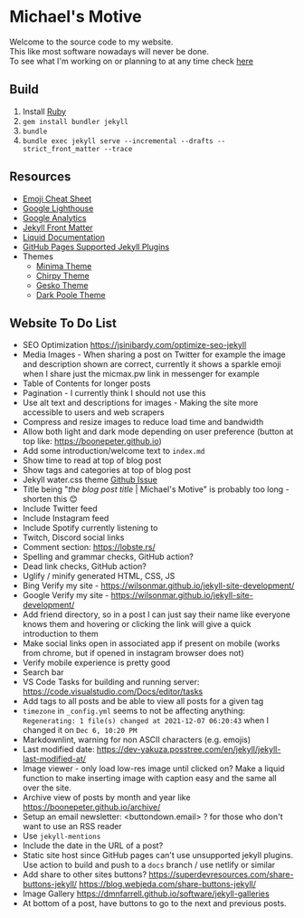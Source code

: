 # Michael's Motive

Welcome to the source code to my website.  
This like most software nowadays will never be done.  
To see what I'm working on or planning to at any time check [here](https://github.com/mic-max/micmax.pw/projects/1)

## Build

1. Install [Ruby](https://rubyinstaller.org/downloads/)
1. `gem install bundler jekyll`
1. `bundle`
1. `bundle exec jekyll serve --incremental --drafts --strict_front_matter --trace`

## Resources

- [Emoji Cheat Sheet](https://www.webfx.com/tools/emoji-cheat-sheet/)
- [Google Lighthouse](https://developers.google.com/web/tools/lighthouse)
- [Google Analytics](https://analytics.google.com/analytics/web/#/report/defaultid/a55845382w176857085p175657346/)
- [Jekyll Front Matter](https://jekyllrb.com/docs/front-matter/)
- [Liquid Documentation](https://shopify.github.io/liquid/)
- [GitHub Pages Supported Jekyll Plugins](https://pages.github.com/versions/)
- Themes
  - [Minima Theme](https://github.com/jekyll/minima)
  - [Chirpy Theme](https://jekyll-themes.com/chirpy/)
  - [Gesko Theme](https://jekyll-themes.com/gesko/)
  - [Dark Poole Theme](https://jekyll-themes.com/dark-poole/)

## Website To Do List

- SEO Optimization <https://jsinibardy.com/optimize-seo-jekyll>
- Media Images - When sharing a post on Twitter for example the image and description shown are correct, currently it shows a sparkle emoji when I share just the micmax.pw link in messenger for example
- Table of Contents for longer posts
- Pagination - I currently think I should not use this
- Use alt text and descriptions for images - Making the site more accessible to users and web scrapers
- Compress and resize images to reduce load time and bandwidth
- Allow both light and dark mode depending on user preference (button at top like: <https://boonepeter.github.io>)
- Add some introduction/welcome text to `index.md`
- Show time to read at top of blog post
- Show tags and categories at top of blog post
- Jekyll water.css theme [Github Issue](https://github.com/kognise/water.css/issues/18)
- Title being "*the blog post title* | Michael's Motive" is probably too long - shorten this 😊
- Include Twitter feed
- Include Instagram feed
- Include Spotify currently listening to
- Twitch, Discord social links
- Comment section: <https://lobste.rs/>
- Spelling and grammar checks, GitHub action?
- Dead link checks, GitHub action?
- Uglify / minify generated HTML, CSS, JS
- Bing Verify my site - <https://wilsonmar.github.io/jekyll-site-development/>
- Google Verify my site - <https://wilsonmar.github.io/jekyll-site-development/>
- Add friend directory, so in a post I can just say their name like everyone knows them and hovering or clicking the link will give a quick introduction to them
- Make social links open in associated app if present on mobile (works from chrome, but if opened in instagram browser does not)
- Verify mobile experience is pretty good
- Search bar
- VS Code Tasks for building and running server: <https://code.visualstudio.com/Docs/editor/tasks>
- Add tags to all posts and be able to view all posts for a given tag
- `timezone` in `_config.yml` seems to not be affecting anything: `Regenerating: 1 file(s) changed at 2021-12-07 06:20:43` when I changed it on `Dec 6, 10:20 PM`
- Markdownlint, warning for non ASCII characters (e.g. emojis)
- Last modified date: <https://dev-yakuza.posstree.com/en/jekyll/jekyll-last-modified-at/>
- Image viewer - only load low-res image until clicked on? Make a liquid function to make inserting image with caption easy and the same all over the site.
- Archive view of posts by month and year like <https://boonepeter.github.io/archive/>
- Setup an email newsletter: <buttondown.email> ? for those who don't want to use an RSS reader
- Use `jekyll-mentions`
- Include the date in the URL of a post?
- Static site host since GitHub pages can't use unsupported jekyll plugins. Use action to build and push to a `docs` branch / use netlify or similar
- Add share to other sites buttons? <https://superdevresources.com/share-buttons-jekyll/> <https://blog.webjeda.com/share-buttons-jekyll/>
- Image Gallery <https://dmnfarrell.github.io/software/jekyll-galleries>
- At bottom of a post, have buttons to go to the next and previous posts.
